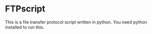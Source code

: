 # FTPscript
This is a file transfer protocol script written in python.
You need python installed to run this.
